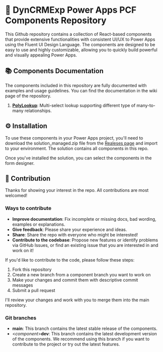# 🚀 DynCRMExp Power Apps PCF Components Repository

This Github repository contains a collection of React-based components that provide extensive functionalities with consistent UI/UX to Power Apps using the Fluent UI Design Language. The components are designed to be easy to use and highly customizable, allowing you to quickly build powerful and visually appealing Power Apps.

## 📚 Components Documentation

The components included in this repository are fully documented with examples and usage guidelines. You can find the documentation in the wiki page of the repository.

1. **[PolyLookup](https://github.com/khoait/DCE.PCF/wiki/PolyLookup)**: Multi-select lookup supporting different type of many-to-many relationships.

## ⚙️ Installation

To use these components in your Power Apps project, you'll need to download the solution_managed.zip file from the [Realeses page](https://github.com/khoait/DCE.PCF/releases) and import to your environment. The solution contains all components in this repo.

Once you've installed the solution, you can select the components in the form designer.

## 🤝 Contribution

Thanks for showing your interest in the repo. All contributions are most welcomed!

### Ways to contribute

- **Improve documentation**: Fix incomplete or missing docs, bad wording, examples or explanations.
- **Give feedback**: Please share your experience and ideas.
- **Share**: Share the repo with everyone who might be interested!
- **Contribute to the codebase**: Propose new features or identify problems via GitHub Issues, or find an existing issue that you are interested in and work on it!

If you'd like to contribute to the code, please follow these steps:

1. Fork this repository
2. Create a new branch from a component branch you want to work on
3. Make your changes and commit them with descriptive commit messages
4. Submit a pull request

I'll review your changes and work with you to merge them into the main repository.

### Git branches

- **main**: This branch contains the latest stable release of the components.
- <_component_>**dev**: This branch contains the latest development version of the components. We recommend using this branch if you want to contribute to the project or try out the latest features.
